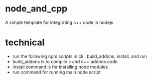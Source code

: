 # node_and_cpp
A simple template for integrating c++ code in nodejs

# technical 
- run the following npm scripts in cli : build_addons, install, and run
- build_addons is to compile c and c++ addons code
- install command is for installing node modules
- run command for running main node script
   
